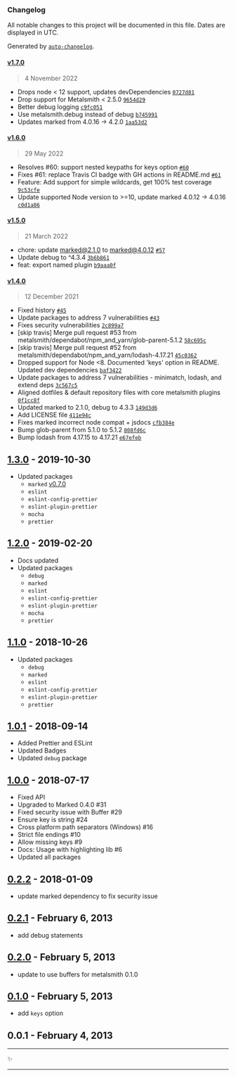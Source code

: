 ### Changelog

All notable changes to this project will be documented in this file. Dates are displayed in UTC.

Generated by [`auto-changelog`](https://github.com/CookPete/auto-changelog).

#### [v1.7.0](https://github.com/metalsmith/markdown/compare/v1.6.0...v1.7.0)

> 4 November 2022

- Drops node &lt; 12 support, updates devDependencies [`0727d81`](https://github.com/metalsmith/markdown/commit/0727d815e62dc89438b662c0b8635b0d36450e89)
- Drop support for Metalsmith &lt; 2.5.0 [`9654d29`](https://github.com/metalsmith/markdown/commit/9654d2983bfd79401379534463174135650b3417)
- Better debug logging [`c9fc051`](https://github.com/metalsmith/markdown/commit/c9fc0519ff38c76a12491b0004e86dc289fb1e06)
- Use metalsmith.debug instead of debug [`b745991`](https://github.com/metalsmith/markdown/commit/b7459912c512c68bfced8806dcb22251cf29bcf4)
- Updates marked from 4.0.16 -&gt; 4.2.0 [`1aa53d2`](https://github.com/metalsmith/markdown/commit/1aa53d279c7b204e59e089f6675ceacf2b118a37)

#### [v1.6.0](https://github.com/metalsmith/markdown/compare/v1.5.0...v1.6.0)

> 29 May 2022

- Resolves #60: support nested keypaths for keys option [`#60`](https://github.com/metalsmith/markdown/issues/60)
- Fixes #61: replace Travis CI badge with GH actions in README.md [`#61`](https://github.com/metalsmith/markdown/issues/61)
- Feature: Add support for simple wildcards, get 100% test coverage [`9c53cfe`](https://github.com/metalsmith/markdown/commit/9c53cfe9707daab783c3fc54ddd6ceb9c5eddf9c)
- Update supported Node version to &gt;=10, update marked 4.0.12 -&gt; 4.0.16 [`c0d1a86`](https://github.com/metalsmith/markdown/commit/c0d1a860565a767349b42f51d2ead7ebd04cb22a)

#### [v1.5.0](https://github.com/metalsmith/markdown/compare/v1.4.0...v1.5.0)

> 21 March 2022

- chore: update marked@2.1.0 to marked@4.0.12 [`#57`](https://github.com/metalsmith/markdown/pull/57)
- Update debug to ^4.3.4 [`3b6b861`](https://github.com/metalsmith/markdown/commit/3b6b861fca5802e54ca3e7a49c865ced6fd4c5d2)
- feat: export named plugin [`b9aaa0f`](https://github.com/metalsmith/markdown/commit/b9aaa0fd2dfe5a83b71233dc94c29f472b79be5e)

#### [v1.4.0](https://github.com/metalsmith/markdown/compare/v1.3.0...v1.4.0)

> 12 December 2021

- Fixed history [`#45`](https://github.com/metalsmith/markdown/pull/45)
- Update packages to address 7 vulnerabilities [`#43`](https://github.com/metalsmith/markdown/pull/43)
- Fixes security vulnerabilities [`2c899a7`](https://github.com/metalsmith/markdown/commit/2c899a7580a8c223d4921fe8c0060bf0d739b7b7)
- [skip travis] Merge pull request #53 from metalsmith/dependabot/npm_and_yarn/glob-parent-5.1.2 [`58c695c`](https://github.com/metalsmith/markdown/commit/58c695c194bdf2ca45f9ada81dcb35653124604f)
- [skip travis] Merge pull request #52 from metalsmith/dependabot/npm_and_yarn/lodash-4.17.21 [`45c0362`](https://github.com/metalsmith/markdown/commit/45c03628af0fe234bd3a0d488b42a9bf40bcdcdb)
- Dropped support for Node &lt;8. Documented 'keys' option in README. Updated dev dependencies [`baf3422`](https://github.com/metalsmith/markdown/commit/baf3422bdde52fc543bd00fac5dedea7c9dfaa8c)
- Update packages to address 7 vulnerabilities - minimatch, lodash, and extend deps [`3c567c5`](https://github.com/metalsmith/markdown/commit/3c567c50368eac7498672a92d3513f0955e048cd)
- Aligned dotfiles & default repository files with core metalsmith plugins [`0f1cc8f`](https://github.com/metalsmith/markdown/commit/0f1cc8f19b051bcad422329f26a1d92051c8a663)
- Updated marked to 2.1.0, debug to 4.3.3 [`149d3d6`](https://github.com/metalsmith/markdown/commit/149d3d65e2eb38d25b3fdc850e425c871466cbbf)
- Add LICENSE file [`411e94c`](https://github.com/metalsmith/markdown/commit/411e94c2d8dad8f4564d0e8386b57f8d30b00e93)
- Fixes marked incorrect node compat + jsdocs [`cfb384e`](https://github.com/metalsmith/markdown/commit/cfb384ee16659e377a0e43d4abdbc4c4acc6b5ca)
- Bump glob-parent from 5.1.0 to 5.1.2 [`808fd6c`](https://github.com/metalsmith/markdown/commit/808fd6c48e927157900bf72810483ed1e7405bf7)
- Bump lodash from 4.17.15 to 4.17.21 [`e67efeb`](https://github.com/metalsmith/markdown/commit/e67efeb6134f754dfd9395f061caae1a3c9dfc20)

<!-- auto-changelog-above -->

## [1.3.0][] - 2019-10-30

- Updated packages
  - `marked` [v0.7.0](https://github.com/markedjs/marked/releases/tag/v0.7.0)
  - `eslint`
  - `eslint-config-prettier`
  - `eslint-plugin-prettier`
  - `mocha`
  - `prettier`

## [1.2.0][] - 2019-02-20

- Docs updated
- Updated packages
  - `debug`
  - `marked`
  - `eslint`
  - `eslint-config-prettier`
  - `eslint-plugin-prettier`
  - `mocha`
  - `prettier`

## [1.1.0][] - 2018-10-26

- Updated packages
  - `debug`
  - `marked`
  - `eslint`
  - `eslint-config-prettier`
  - `eslint-plugin-prettier`
  - `prettier`

## [1.0.1][] - 2018-09-14

- Added Prettier and ESLint
- Updated Badges
- Updated `debug` package

## [1.0.0][] - 2018-07-17

- Fixed API
- Upgraded to Marked 0.4.0 #31
- Fixed security issue with Buffer #29
- Ensure key is string #24
- Cross platform path separators (Windows) #16
- Strict file endings #10
- Allow missing keys #9
- Docs: Usage with highlighting lib #6
- Updated all packages

## [0.2.2][] - 2018-01-09

- update marked dependency to fix security issue

## [0.2.1][] - February 6, 2013

- add debug statements

## [0.2.0][] - February 5, 2013

- update to use buffers for metalsmith 0.1.0

## [0.1.0][] - February 5, 2013

- add `keys` option

## 0.0.1 - February 4, 2013

---

:sparkles:

---

[unreleased]: https://github.com/metalsmith/markdown/compare/v1.2.0...HEAD
[1.3.0]: https://github.com/metalsmith/markdown/compare/v1.2.0...v1.3.0
[1.2.0]: https://github.com/metalsmith/markdown/compare/v1.1.0...v1.2.0
[1.1.0]: https://github.com/metalsmith/markdown/compare/v1.0.1...v1.1.0
[1.0.1]: https://github.com/metalsmith/markdown/compare/v1.0.0...v1.0.1
[1.0.0]: https://github.com/metalsmith/markdown/compare/v0.2.2...v1.0.0
[0.2.2]: https://github.com/metalsmith/markdown/compare/v0.2.1...v0.2.2
[0.2.1]: https://github.com/metalsmith/markdown/compare/v0.2.0...v0.2.1
[0.2.0]: https://github.com/metalsmith/markdown/compare/v0.1.0...v0.2.0
[0.1.0]: https://github.com/metalsmith/markdown/compare/v0.0.1...v0.1.0
